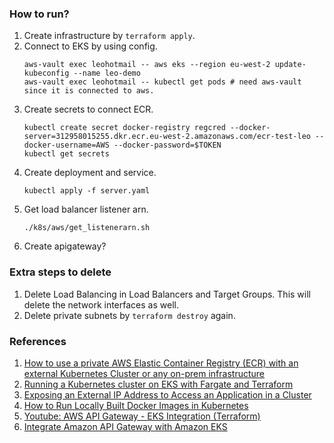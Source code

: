 ### How to run?
1. Create infrastructure by `terraform apply`.
2. Connect to EKS by using config.
    ```
    aws-vault exec leohotmail -- aws eks --region eu-west-2 update-kubeconfig --name leo-demo
    aws-vault exec leohotmail -- kubectl get pods # need aws-vault since it is connected to aws.
    ```
3. Create secrets to connect ECR.
    ```
    kubectl create secret docker-registry regcred --docker-server=312958015255.dkr.ecr.eu-west-2.amazonaws.com/ecr-test-leo --docker-username=AWS --docker-password=$TOKEN
    kubectl get secrets
    ```
4. Create deployment and service.
    ```
    kubectl apply -f server.yaml
    ```
5. Get load balancer listener arn.
    ```
    ./k8s/aws/get_listenerarn.sh
    ```
5. Create apigateway?

### Extra steps to delete
1. Delete Load Balancing in Load Balancers and Target Groups. This will delete the network interfaces as well.
2. Delete private subnets by `terraform destroy` again.


### References
1. [How to use a private AWS Elastic Container Registry (ECR) with an external Kubernetes Cluster or any on-prem infrastructure](https://gtsopour.medium.com/aws-elastic-container-registry-ecr-is-a-fully-managed-container-registry-7624781635d9)
2. [Running a Kubernetes cluster on EKS with Fargate and Terraform](https://engineering.finleap.com/posts/2020-02-27-eks-fargate-terraform/)
3. [Exposing an External IP Address to Access an Application in a Cluster](https://kubernetes.io/docs/tutorials/stateless-application/expose-external-ip-address/)
4. [How to Run Locally Built Docker Images in Kubernetes](https://medium.com/swlh/how-to-run-locally-built-docker-images-in-kubernetes-b28fbc32cc1d)
5. [Youtube: AWS API Gateway - EKS Integration (Terraform)](https://www.youtube.com/watch?v=4cuI4RIq4Hs&t=149s)
6. [Integrate Amazon API Gateway with Amazon EKS](https://aws.amazon.com/tw/blogs/containers/integrate-amazon-api-gateway-with-amazon-eks/)
